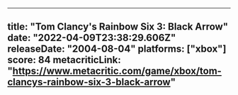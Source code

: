 
---
title: "Tom Clancy's Rainbow Six 3: Black Arrow"
date: "2022-04-09T23:38:29.606Z"
releaseDate: "2004-08-04"
platforms: ["xbox"]
score: 84
metacriticLink: "https://www.metacritic.com/game/xbox/tom-clancys-rainbow-six-3-black-arrow"
---
